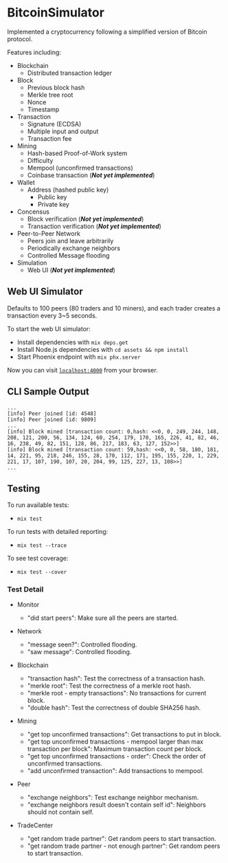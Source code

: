 # BitcoinSimulator

Implemented a cryptocurrency following a simplified version of Bitcoin protocol.

Features including:

* Blockchain
  * Distributed transaction ledger
* Block
  * Previous block hash
  * Merkle tree root
  * Nonce
  * Timestamp
* Transaction
  * Signature (ECDSA)
  * Multiple input and output
  * Transaction fee
* Mining
  * Hash-based Proof-of-Work system
  * Difficulty
  * Mempool (unconfirmed transactions)
  * Coinbase transaction (**_Not yet implemented_**)
* Wallet
  * Address (hashed public key)
    * Public key
    * Private key
* Concensus
  * Block verification (**_Not yet implemented_**)
  * Transaction verification (**_Not yet implemented_**)
* Peer-to-Peer Network
  * Peers join and leave arbitrarily
  * Periodically exchange neighbors
  * Controlled Message flooding
* Simulation
  * Web UI (**_Not yet implemented_**)

## Web UI Simulator

Defaults to 100 peers (80 traders and 10 miners), and each trader creates a transaction every 3~5 seconds.

To start the web UI simulator:

* Install dependencies with `mix deps.get`
* Install Node.js dependencies with `cd assets && npm install`
* Start Phoenix endpoint with `mix phx.server`

Now you can visit [`localhost:4000`](http://localhost:4000) from your browser.

## CLI Sample Output

`...`  
`[info] Peer joined [id: 4548]`  
`[info] Peer joined [id: 9809]`  
`...`  
`[info] Block mined [transaction count: 0,hash: <<0, 0, 249, 244, 148, 208, 121, 200, 56, 134, 124, 60, 254, 179, 170, 165, 226, 41, 82, 46, 16, 238, 49, 82, 151, 128, 86, 217, 183, 63, 127, 152>>]`  
`[info] Block mined [transaction count: 59,hash: <<0, 0, 58, 180, 181, 14, 221, 95, 218, 246, 155, 28, 170, 112, 171, 195, 155, 220, 1, 229, 221, 17, 107, 190, 107, 20, 204, 99, 125, 227, 13, 108>>]`  
`...`

## Testing

To run available tests:

* `mix test`

To run tests with detailed reporting:

* `mix test --trace`

To see test coverage:

* `mix test --cover`

### Test Detail

* Monitor
  * "did start peers": Make sure all the peers are started.

* Network
  * "message seen?": Controlled flooding.
  * "saw message": Controlled flooding.

* Blockchain
  * "transaction hash": Test the correctness of a transaction hash.
  * "merkle root": Test the correctness of a merkle root hash.
  * "merkle root - empty transactions": No transactions for current block.
  * "double hash": Test the correctness of double SHA256 hash.

* Mining
  * "get top unconfirmed transactions": Get transactions to put in block.
  * "get top unconfirmed transactions - mempool larger than max transaction per block": Maximum transaction count per block.
  * "get top unconfirmed transactions - order": Check the order of unconfirmed transactions.
  * "add unconfirmed transaction": Add transactions to mempool.

* Peer
  * "exchange neighbors": Test exchange neighbor mechanism.
  * "exchange neighbors result doesn't contain self id": Neighbors should  not contain self.

* TradeCenter
  * "get random trade partner": Get random peers to start transaction.
  * "get random trade partner - not enough partner": Get random peers to start transaction.

<!-- * Create and migrate your database with `mix ecto.setup` -->
